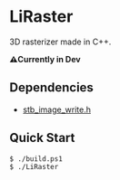 # LiRaster

3D rasterizer made in C++.

**⚠️Currently in Dev** 

## Dependencies

* [stb_image_write.h](https://github.com/nothings/stb/blob/master/stb_image_write.h)

## Quick Start

```
$ ./build.ps1
$ ./LiRaster
```